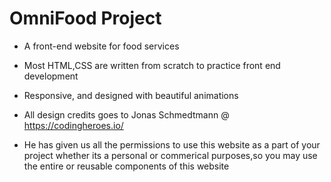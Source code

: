 # OmniFood Project

- A front-end website for food services
- Most HTML,CSS are written from scratch to practice front end development
- Responsive, and designed with beautiful animations

- All design credits goes to Jonas Schmedtmann @ https://codingheroes.io/

- He has given us all the permissions to use this website as a part of your project whether its a personal or commerical purposes,so you may use the entire or reusable components of this website
